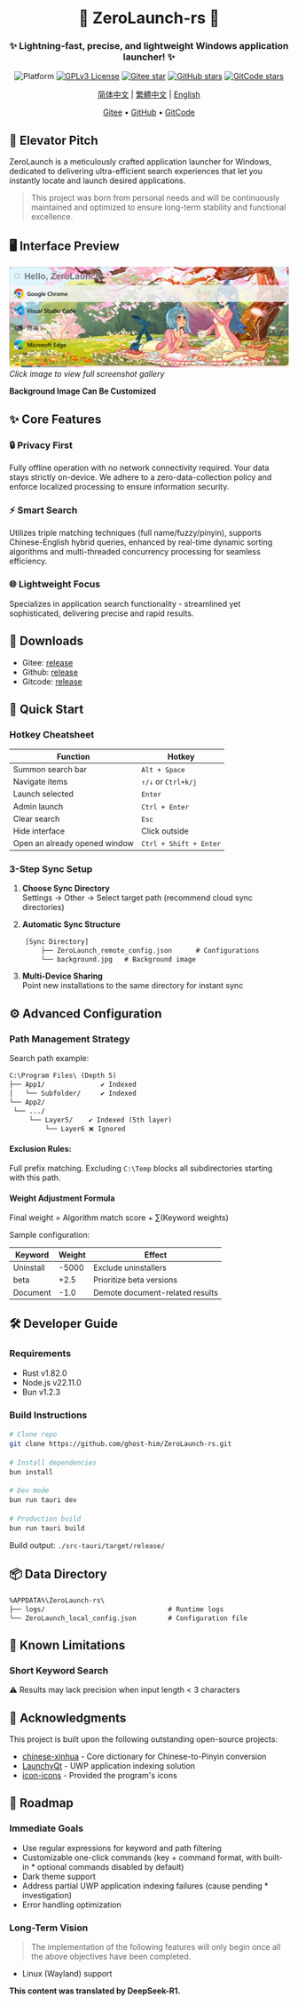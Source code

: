 

<div align="center">
<!--
    <p align="center">
         <img src="./Web/src/assets/logo.png" height="128" alt="ZeroLaunch-logo"/> 
    </p>
-->
    <h1>🚀 ZeroLaunch-rs 🚀</h1>
</div>

<div align="center"><h3>✨ Lightning-fast, precise, and lightweight Windows application launcher! ✨</h3></div>

<div align="center">

![Platform](https://img.shields.io/badge/Platform-Windows_11-0078d7?logo=windows11&logoColor=white)
[![GPLv3 License](https://img.shields.io/badge/License-GPLv3-blue.svg)](https://www.gnu.org/licenses/gpl-3.0)
[![Gitee star](https://gitee.com/ghost-him/ZeroLaunch-rs/badge/star.svg?theme=dark)](https://gitee.com/ghost-him/ZeroLaunch-rs/stargazers)
[![GitHub stars](https://img.shields.io/github/stars/ghost-him/ZeroLaunch-rs.svg?style=social)](https://github.com/ghost-him/ZeroLaunch-rs/stargazers)
[![GitCode stars](https://gitcode.com/ghost-him/ZeroLaunch-rs/star/badge.svg)](https://gitcode.com/ghost-him/ZeroLaunch-rs/stargazers)

</div>

<div align="center">

[简体中文](README.md) | [繁體中文](readme-cn2.md) | [English](readme-en.md)

</div>

<div align="center">
    <a href="https://gitee.com/ghost-him/ZeroLaunch-rs" target="_blank">Gitee</a> •
    <a href="https://github.com/ghost-him/ZeroLaunch-rs" target="_blank">GitHub</a> •
    <a href="https://gitcode.com/ghost-him/ZeroLaunch-rs" target="_blank">GitCode</a>
</div>

## 📕 Elevator Pitch

ZeroLaunch is a meticulously crafted application launcher for Windows, dedicated to delivering ultra-efficient search experiences that let you instantly locate and launch desired applications.

> This project was born from personal needs and will be continuously maintained and optimized to ensure long-term stability and functional excellence.

## 🖥️ Interface Preview

[![Main UI Preview](asset/主界面.png)](asset/picture-en.md)  
*Click image to view full screenshot gallery*

**Background Image Can Be Customized**

## ✨ Core Features

### 🔒 Privacy First
Fully offline operation with no network connectivity required. Your data stays strictly on-device. We adhere to a zero-data-collection policy and enforce localized processing to ensure information security.

### ⚡ Smart Search
Utilizes triple matching techniques (full name/fuzzy/pinyin), supports Chinese-English hybrid queries, enhanced by real-time dynamic sorting algorithms and multi-threaded concurrency processing for seamless efficiency.

### 🌐 Lightweight Focus
Specializes in application search functionality - streamlined yet sophisticated, delivering precise and rapid results.

## 🚩 Downloads

* Gitee: [release](https://gitee.com/ghost-him/ZeroLaunch-rs/releases)
* Github: [release](https://github.com/ghost-him/ZeroLaunch-rs/releases)
* Gitcode: [release](https://gitcode.com/ghost-him/ZeroLaunch-rs/releases)

## 🚀 Quick Start

### Hotkey Cheatsheet

| Function                | Hotkey           |
|-------------------------|------------------|
| Summon search bar        | `Alt + Space`    |
| Navigate items           | `↑/↓` or `Ctrl+k/j` |
| Launch selected          | `Enter`          |
| Admin launch             | `Ctrl + Enter`   |
| Clear search             | `Esc`            |
| Hide interface           | Click outside    |
| Open an already opened window | `Ctrl + Shift + Enter` |

### 3-Step Sync Setup

1. **Choose Sync Directory**  
   Settings → Other → Select target path (recommend cloud sync directories)

2. **Automatic Sync Structure**

```plaintext
    [Sync Directory]
        ├── ZeroLaunch_remote_config.json      # Configurations
        └── background.jpg   # Background image
```

3. **Multi-Device Sharing**  
   Point new installations to the same directory for instant sync

## ⚙️ Advanced Configuration

### Path Management Strategy

Search path example:

```plaintext
C:\Program Files\ (Depth 5)
├── App1/              ✔️ Indexed
│   └── Subfolder/     ✔️ Indexed
└── App2/
 └── .../
     └── Layer5/    ✔️ Indexed (5th layer)
         └── Layer6 ❌ Ignored
```

#### Exclusion Rules:

Full prefix matching. Excluding `C:\Temp` blocks all subdirectories starting with this path.

#### Weight Adjustment Formula

Final weight = Algorithm match score + ∑(Keyword weights)

Sample configuration:

|Keyword	|Weight|	Effect|
|---|---|---|
|Uninstall|-5000|Exclude uninstallers|
|beta|+2.5|Prioritize beta versions|
|Document|-1.0|Demote document-related results|

## 🛠️ Developer Guide

### Requirements

* Rust v1.82.0
* Node.js v22.11.0
* Bun v1.2.3

### Build Instructions

```bash
# Clone repo
git clone https://github.com/ghost-him/ZeroLaunch-rs.git

# Install dependencies
bun install

# Dev mode
bun run tauri dev

# Production build
bun run tauri build
```

Build output: `./src-tauri/target/release/`

## 📦 Data Directory

```
%APPDATA%\ZeroLaunch-rs\
├── logs/                               # Runtime logs
└── ZeroLaunch_local_config.json        # Configuration file
```

## 📌 Known Limitations

### Short Keyword Search

⚠️ Results may lack precision when input length < 3 characters

## 🤝 Acknowledgments

This project is built upon the following outstanding open-source projects:

* [chinese-xinhua](https://github.com/pwxcoo/chinese-xinhua) - Core dictionary for Chinese-to-Pinyin conversion
* [LaunchyQt](https://github.com/samsonwang/LaunchyQt) - UWP application indexing solution
* [icon-icons](https://icon-icons.com/zh/) - Provided the program's icons

## 🎯 Roadmap

### Immediate Goals

* Use regular expressions for keyword and path filtering
* Customizable one-click commands (key + command format, with built-in * optional commands disabled by default)
* Dark theme support
* Address partial UWP application indexing failures (cause pending * investigation)
* Error handling optimization

### Long-Term Vision

> The implementation of the following features will only begin once all the above objectives have been completed.

* Linux (Wayland) support

**This content was translated by DeepSeek-R1.**